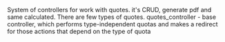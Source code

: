 System of controllers for work with quotes. it's CRUD, generate pdf and same calculated.
There are few types of quotes. quotes_controller - base controller, which performs
type-independent quotas and makes a redirect for those actions that depend on the type of quota
